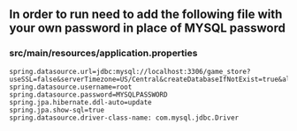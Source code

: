 ## In order to run need to add the following file with your own password in place of MYSQL password

### src/main/resources/application.properties
```properties
spring.datasource.url=jdbc:mysql://localhost:3306/game_store?useSSL=false&serverTimezone=US/Central&createDatabaseIfNotExist=true&allowPublicKeyRetrieval=true
spring.datasource.username=root
spring.datasource.password=MYSQLPASSWORD
spring.jpa.hibernate.ddl-auto=update
spring.jpa.show-sql=true
spring.datasource.driver-class-name: com.mysql.jdbc.Driver
```